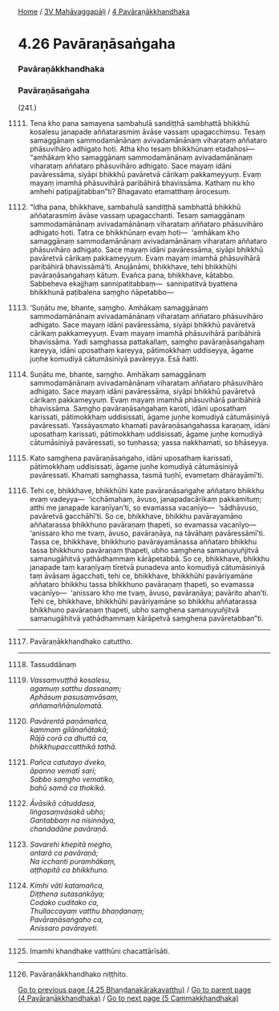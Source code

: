 
[Home](/) / [3V Mahāvaggapāḷi](../../3V.md) / [4 Pavāraṇākkhandhaka](../4.md)

# 4.26 Pavāraṇāsaṅgaha

### Pavāraṇākkhandhaka

### Pavāraṇāsaṅgaha

(241.)

1111. Tena kho pana samayena sambahulā sandiṭṭhā sambhattā bhikkhū kosalesu janapade aññatarasmiṃ āvāse vassaṃ upagacchiṃsu. Tesaṃ samaggānaṃ sammodamānānaṃ avivadamānānaṃ viharataṃ aññataro phāsuvihāro adhigato hoti. Atha kho tesaṃ bhikkhūnaṃ etadahosi—  “amhākaṃ kho samaggānaṃ sammodamānānaṃ avivadamānānaṃ viharataṃ aññataro phāsuvihāro adhigato. Sace mayaṃ idāni pavāressāma, siyāpi bhikkhū pavāretvā cārikaṃ pakkameyyuṃ. Evaṃ mayaṃ imamhā phāsuvihārā paribāhirā bhavissāma. Kathaṃ nu kho amhehi paṭipajjitabban”ti? Bhagavato etamatthaṃ ārocesuṃ.

1112. “Idha pana, bhikkhave, sambahulā sandiṭṭhā sambhattā bhikkhū aññatarasmiṃ āvāse vassaṃ upagacchanti. Tesaṃ samaggānaṃ sammodamānānaṃ avivadamānānaṃ viharataṃ aññataro phāsuvihāro adhigato hoti. Tatra ce bhikkhūnaṃ evaṃ hoti—  ‘amhākaṃ kho samaggānaṃ sammodamānānaṃ avivadamānānaṃ viharataṃ aññataro phāsuvihāro adhigato. Sace mayaṃ idāni pavāressāma, siyāpi bhikkhū pavāretvā cārikaṃ pakkameyyuṃ. Evaṃ mayaṃ imamhā phāsuvihārā paribāhirā bhavissāmā’ti. Anujānāmi, bhikkhave, tehi bhikkhūhi pavāraṇāsaṅgahaṃ kātuṃ. Evañca pana, bhikkhave, kātabbo. Sabbeheva ekajjhaṃ sannipatitabbaṃ—  sannipatitvā byattena bhikkhunā paṭibalena saṃgho ñāpetabbo—

1113. ‘Suṇātu me, bhante, saṃgho. Amhākaṃ samaggānaṃ sammodamānānaṃ avivadamānānaṃ viharataṃ aññataro phāsuvihāro adhigato. Sace mayaṃ idāni pavāressāma, siyāpi bhikkhū pavāretvā cārikaṃ pakkameyyuṃ. Evaṃ mayaṃ imamhā phāsuvihārā paribāhirā bhavissāma. Yadi saṃghassa pattakallaṃ, saṃgho pavāraṇāsaṅgahaṃ kareyya, idāni uposathaṃ kareyya, pātimokkhaṃ uddiseyya, āgame juṇhe komudiyā cātumāsiniyā pavāreyya. Esā ñatti.

1114. Suṇātu me, bhante, saṃgho. Amhākaṃ samaggānaṃ sammodamānānaṃ avivadamānānaṃ viharataṃ aññataro phāsuvihāro adhigato. Sace mayaṃ idāni pavāressāma, siyāpi bhikkhū pavāretvā cārikaṃ pakkameyyuṃ. Evaṃ mayaṃ imamhā phāsuvihārā paribāhirā bhavissāma. Saṃgho pavāraṇāsaṅgahaṃ karoti, idāni uposathaṃ karissati, pātimokkhaṃ uddisissati, āgame juṇhe komudiyā cātumāsiniyā pavāressati. Yassāyasmato khamati pavāraṇāsaṅgahassa karaṇaṃ, idāni uposathaṃ karissati, pātimokkhaṃ uddisissati, āgame juṇhe komudiyā cātumāsiniyā pavāressati, so tuṇhassa; yassa nakkhamati, so bhāseyya.

1115. Kato saṃghena pavāraṇāsaṅgaho, idāni uposathaṃ karissati, pātimokkhaṃ uddisissati, āgame juṇhe komudiyā cātumāsiniyā pavāressati. Khamati saṃghassa, tasmā tuṇhī, evametaṃ dhārayāmī’ti.

1116. Tehi ce, bhikkhave, bhikkhūhi kate pavāraṇāsaṅgahe aññataro bhikkhu evaṃ vadeyya—  ‘icchāmahaṃ, āvuso, janapadacārikaṃ pakkamituṃ; atthi me janapade karaṇīyan’ti, so evamassa vacanīyo—  ‘sādhāvuso, pavāretvā gacchāhī’ti. So ce, bhikkhave, bhikkhu pavārayamāno aññatarassa bhikkhuno pavāraṇaṃ ṭhapeti, so evamassa vacanīyo—  ‘anissaro kho me tvaṃ, āvuso, pavāraṇāya, na tāvāhaṃ pavāressāmī’ti. Tassa ce, bhikkhave, bhikkhuno pavārayamānassa aññataro bhikkhu tassa bhikkhuno pavāraṇaṃ ṭhapeti, ubho saṃghena samanuyuñjitvā samanugāhitvā yathādhammaṃ kārāpetabbā. So ce, bhikkhave, bhikkhu janapade taṃ karaṇīyaṃ tīretvā punadeva anto komudiyā cātumāsiniyā taṃ āvāsaṃ āgacchati, tehi ce, bhikkhave, bhikkhūhi pavāriyamāne aññataro bhikkhu tassa bhikkhuno pavāraṇaṃ ṭhapeti, so evamassa vacanīyo—  ‘anissaro kho me tvaṃ, āvuso, pavāraṇāya; pavārito ahan’ti. Tehi ce, bhikkhave, bhikkhūhi pavāriyamāne so bhikkhu aññatarassa bhikkhuno pavāraṇaṃ ṭhapeti, ubho saṃghena samanuyuñjitvā samanugāhitvā yathādhammaṃ kārāpetvā saṃghena pavāretabban”ti.

---

1117. Pavāraṇākkhandhako catuttho.



---

1118. Tassuddānaṃ



1119. _Vassaṃvuṭṭhā kosalesu,_  
_agamuṃ satthu dassanaṃ;_  
_Aphāsuṃ pasusaṃvāsaṃ,_  
_aññamaññānulomatā._  


1120. _Pavārentā paṇāmañca,_  
_kammaṃ gilānañātakā;_  
_Rājā corā ca dhuttā ca,_  
_bhikkhupaccatthikā tathā._  


1121. _Pañca catutayo dveko,_  
_āpanno vematī sari;_  
_Sabbo saṃgho vematiko,_  
_bahū samā ca thokikā._  


1122. _Āvāsikā cātuddasa,_  
_liṅgasaṃvāsakā ubho;_  
_Gantabbaṃ na nisinnāya,_  
_chandadāne pavāraṇā._  


1123. _Savarehi khepitā megho,_  
_antarā ca pavāraṇā;_  
_Na icchanti puramhākaṃ,_  
_aṭṭhapitā ca bhikkhuno._  


1124. _Kimhi vāti katamañca,_  
_Diṭṭhena sutasaṅkāya;_  
_Codako cuditako ca,_  
_Thullaccayaṃ vatthu bhaṇḍanaṃ;_  
_Pavāraṇāsaṅgaho ca,_  
_Anissaro pavārayeti._  


---

1125. Imamhi khandhake vatthūni chacattārīsāti.



---

1126. Pavāraṇākkhandhako niṭṭhito.



[Go to previous page (4.25 Bhaṇḍanakārakavatthu)](4.25.md) / [Go to parent page (4 Pavāraṇākkhandhaka)](../4.md) / [Go to next page (5 Cammakkhandhaka)](../5.md)


